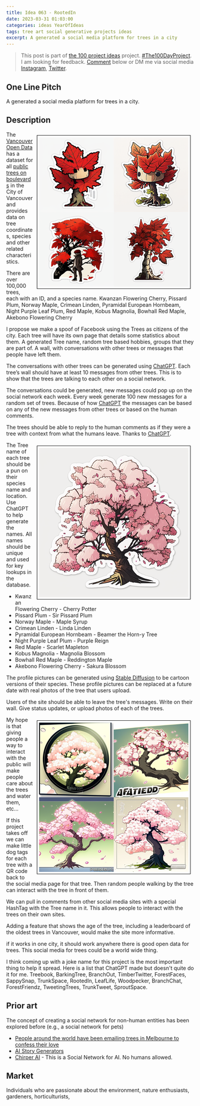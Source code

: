 ```yaml
---
title: Idea 063 - RootedIn
date: 2023-03-31 01:03:00
categories: ideas YearOfIdeas
tags: tree art social generative projects ideas
excerpt: A generated a social media platform for trees in a city
---
```


> This post is part of [the 100 project ideas](https://blog.abluestar.com/projects/2023-100-ideas/) project. [#The100DayProject](https://www.the100dayproject.org/). I am looking for feedback. <a href='#utterances-comments'>Comment</a> below or DM me via social media <a href="https://instagram.com/funvill" rel="nofollow noopener noreferrer"><i class="fab fa-fw fa-instagram" aria-hidden="true"></i><span class="label">Instagram</span></a>, <a href="https://twitter.com/funvill" rel="nofollow noopener noreferrer"><i class="fab fa-fw fa-twitter" aria-hidden="true"></i><span class="label">Twitter</span></a>.

## One Line Pitch

A generated a social media platform for trees in a city.

## Description

<img src="/public/uploads/2023/akebono-flowering-cherry.png" alt="akebono-flowering-cherry" style="float: right; margin: 10px; border: 1px solid black; padding: 5px"/>The [Vancouver Open Data](https://opendata.vancouver.ca/) has a dataset for all [public trees on boulevards](https://opendata.vancouver.ca/explore/dataset/street-trees/information/) in the City of Vancouver and provides data on tree coordinates, species and other related characteristics.

There are over 100,000 trees, each with an ID, and a species name. Kwanzan Flowering Cherry, Pissard Plum, Norway Maple, Crimean Linden, Pyramidal European Hornbeam, Night Purple Leaf Plum, Red Maple, Kobus Magnolia, Bowhall Red Maple, Akebono Flowering Cherry

I propose we make a spoof of Facebook using the Trees as citizens of the city. Each tree will have its own page that details some statistics about them. A generated Tree name, random tree based hobbies, groups that they are part of. A wall, with conversations with other trees or messages that people have left them.

The conversations with other trees can be generated using [ChatGPT](https://chat-gpt.org/). Each tree’s wall should have at least 10 messages from other trees. This is to show that the trees are talking to each other on a social network.

The conversations could be generated, new messages could pop up on the social network each week. Every week generate 100 new messages for a random set of trees. Because of how [ChatGPT](https://chat-gpt.org/) the messages can be based on any of the new messages from other trees or based on the human comments.

The trees should be able to reply to the human comments as if they were a tree with context from what the humans leave. Thanks to [ChatGPT](https://chat-gpt.org/).

<img src="/public/uploads/2023/tree2.png" alt="akebono-flowering-cherry" style="float: right; margin: 10px; border: 1px solid black; padding: 5px"/>The Tree name of each tree should be a pun on their species name and location. Use ChatGPT to help generate the names. All names should be unique and used for key lookups in the database.

- Kwanzan Flowering Cherry - Cherry Potter
- Pissard Plum - Sir Pissard Plum
- Norway Maple - Maple Syrup
- Crimean Linden - Linda Linden
- Pyramidal European Hornbeam - Beamer the Horn-y Tree
- Night Purple Leaf Plum - Purple Reign
- Red Maple - Scarlet Mapleton
- Kobus Magnolia - Magnolia Blossom
- Bowhall Red Maple - Reddington Maple
- Akebono Flowering Cherry - Sakura Blossom

The profile pictures can be generated using [Stable Diffusion](https://stablediffusionweb.com/) to be cartoon versions of their species. These profile pictures can be replaced at a future date with real photos of the tree that users upload.

Users of the site should be able to leave the tree's messages. Write on their wall. Give status updates, or upload photos of each of the trees.

<img src="/public/uploads/2023/tree3.png" alt="akebono-flowering-cherry" style="float: right; margin: 10px; border: 1px solid black; padding: 5px"/>My hope is that giving people a way to interact with the public will make people care about the trees and water them, etc…

If this project takes off we can make little dog tags for each tree with a QR code back to the social media page for that tree. Then random people walking by the tree can interact with the tree in front of them.

We can pull in comments from other social media sites with a special HashTag with the Tree name in it. This allows people to interact with the trees on their own sites.

Adding a feature that shows the age of the tree, including a leaderboard of the oldest trees in Vancouver, would make the site more informative.

if it works in one city, it should work anywhere there is good open data for trees. This social media for trees could be a world wide thing.

I think coming up with a joke name for this project is the most important thing to help it spread. Here is a list that ChatGPT made but doesn't quite do it for me. Treebook, BarkingTree, BranchOut, TimberTwitter, ForestFaces, SappySnap, TrunkSpace, RootedIn, LeafLife, Woodpecker, BranchChat, ForestFriendz, TweetingTrees, TrunkTweet, SproutSpace.

## Prior art

The concept of creating a social network for non-human entities has been explored before (e.g., a social network for pets)

- [People around the world have been emailing trees in Melbourne to confess their love](https://www.news.com.au/technology/environment/conservation/people-around-the-world-have-been-emailing-trees-in-melbourne-to-confess-their-love/news-story/e271b76b4524a998fee3b27d6d4b9bb3)
- [AI Story Generators](https://aiartists.org/ai-story-generators)
- [Chirper AI](https://chirper.ai/) - This is a Social Network for AI. No humans allowed.

## Market

Individuals who are passionate about the environment, nature enthusiasts, gardeners, horticulturists,
